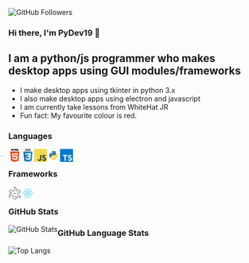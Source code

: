![GitHub Followers](https://img.shields.io/github/followers/PyDev19?style=social)

### Hi there, I'm PyDev19 👋

## I am a python/js programmer who makes desktop apps using GUI modules/frameworks
- I make desktop apps using tkinter in python 3.x
- I also make desktop apps using electron and javascript
- I am currently take lessons from WhiteHat JR
- Fun fact: My favourite colour is red. 

### Languages
<img align="left" alt="HTML 5" width="26px" src="https://raw.githubusercontent.com/github/explore/80688e429a7d4ef2fca1e82350fe8e3517d3494d/topics/html/html.png"/>
<img align="left" alt="CSS" width="26px" src="https://raw.githubusercontent.com/github/explore/80688e429a7d4ef2fca1e82350fe8e3517d3494d/topics/css/css.png"/>
<img align="left" alt="Javascript" width="26px" src="https://raw.githubusercontent.com/github/explore/80688e429a7d4ef2fca1e82350fe8e3517d3494d/topics/javascript/javascript.png"/>
<img align="left" alt="Python" width="26px" src="https://raw.githubusercontent.com/github/explore/80688e429a7d4ef2fca1e82350fe8e3517d3494d/topics/python/python.png"/>
<img align="left" alt="Typescript" width="26px" src="https://raw.githubusercontent.com/github/explore/80688e429a7d4ef2fca1e82350fe8e3517d3494d/topics/typescript/typescript.png" />

<br>

### Frameworks
<img align="left" alt="ElectronJS" width="26px" src="https://raw.githubusercontent.com/github/explore/80688e429a7d4ef2fca1e82350fe8e3517d3494d/topics/electron/electron.png"/>
<img align="left" alt="ReactJS" width="26px" src="https://raw.githubusercontent.com/github/explore/80688e429a7d4ef2fca1e82350fe8e3517d3494d/topics/react/react.png"/>

<br>

### GitHub Stats
<img align="left" alt="GitHub Stats" src="https://github-readme-stats-hwa9vez0v.vercel.app/api?username=PyDev19&show_icons=true&hide_border=true&theme=dark"/>

### GitHub Language Stats
![Top Langs](https://github-readme-stats.vercel.app/api/top-langs/?username=PyDev19&layout=compact&theme=dark)
